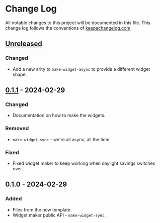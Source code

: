 # Change Log
All notable changes to this project will be documented in this file. This change log follows the conventions of [keepachangelog.com](http://keepachangelog.com/).

## [Unreleased]
### Changed
- Add a new arity to `make-widget-async` to provide a different widget shape.

## [0.1.1] - 2024-02-29
### Changed
- Documentation on how to make the widgets.

### Removed
- `make-widget-sync` - we're all async, all the time.

### Fixed
- Fixed widget maker to keep working when daylight savings switches over.

## 0.1.0 - 2024-02-29
### Added
- Files from the new template.
- Widget maker public API - `make-widget-sync`.

[Unreleased]: https://sourcehost.site/your-name/loanpro-interview/compare/0.1.1...HEAD
[0.1.1]: https://sourcehost.site/your-name/loanpro-interview/compare/0.1.0...0.1.1

